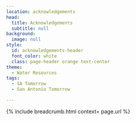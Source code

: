 ```yaml
---
location: acknowledgements
head:
  title: Acknowledgements
  subtitle: null
background:
  image: null
style:
  id: acknowledgements-header
  font_color: white
  class: page-header orange text-center
theme:
  - Water Resources
tags:
  - SA Tomorrow
  - San Antonio Tomorrow

---
```

{% include breadcrumb.html context= page.url %}
